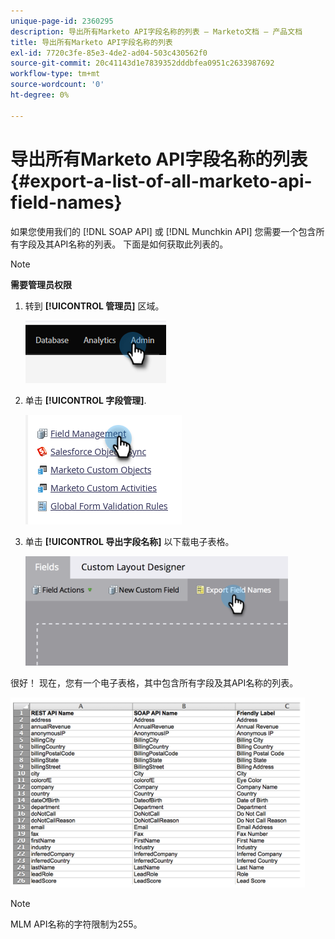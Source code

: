 ```yaml
---
unique-page-id: 2360295
description: 导出所有Marketo API字段名称的列表 — Marketo文档 — 产品文档
title: 导出所有Marketo API字段名称的列表
exl-id: 7720c3fe-85e3-4de2-ad04-503c430562f0
source-git-commit: 20c41143d1e7839352dddbfea0951c2633987692
workflow-type: tm+mt
source-wordcount: '0'
ht-degree: 0%

---
```


# 导出所有Marketo API字段名称的列表 {#export-a-list-of-all-marketo-api-field-names}

如果您使用我们的 [!DNL SOAP API] 或 [!DNL Munchkin API] 您需要一个包含所有字段及其API名称的列表。 下面是如何获取此列表的。

>[!NOTE]
>
>**需要管理员权限**

1. 转到 **[!UICONTROL 管理员]** 区域。

   ![](assets/export-a-list-of-all-marketo-api-field-names-1.png)

1. 单击 **[!UICONTROL 字段管理]**.

   ![](assets/export-a-list-of-all-marketo-api-field-names-2.png)

1. 单击 **[!UICONTROL 导出字段名称]** 以下载电子表格。

   ![](assets/export-a-list-of-all-marketo-api-field-names-3.png)

很好！ 现在，您有一个电子表格，其中包含所有字段及其API名称的列表。

![](assets/export-a-list-of-all-marketo-api-field-names-4.png)

>[!NOTE]
>
>MLM API名称的字符限制为255。
